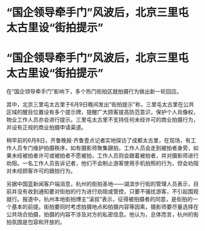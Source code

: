 # “国企领导牵手门”风波后，北京三里屯太古里设“街拍提示”

# “国企领导牵手门”风波后，北京三里屯太古里设“街拍提示”

在“国企领导牵手门”影响下，多个热门街拍区就拍摄行为做出新一轮回应。

其中，北京三里屯太古里于6月9日晚间发出“街拍提示”称，三里屯太古里在公共区域的醒目位置设有多个提示牌，提醒广大顾客提高防范意识，保护个人肖像权，物业工作人员亦会进行提示。三里屯太古里不支持任何未经许可的商业拍摄行为，并设有正规的商业拍摄申请渠道。

稍早前的6月8日，齐鲁晚报·齐鲁壹点记者实地探访了成都太古里，在现场，有工作人员专门维护拍摄秩序，如有摄影师聚集跟拍，工作人员会走到被拍者身旁，如果未经被拍者许可或被拍者不愿被拍，工作人员则会跟着被拍者，并对摄影师进行劝阻。一名工作人员告诉记者，他们不会制止游客使用手机拍照的行为，但会劝阻对未经顾客许可的跟拍行为。

另据中国蓝新闻客户端消息，杭州的街拍圣地——湖滨步行街的管理人员表示，目前并没有收到通知要对街拍的行为进行劝阻或管控，只要不骚扰游客，不引起围观就行。报道中，杭州本地街拍博主“滚叔”表示，征得被拍摄者的同意，是街拍的一个基本的前提。街拍要同时考虑拍摄地点和拍摄内容等因素，摄影师要尽量选择在公共场合拍摄，拍摄的内容不涉及对方的私密信息。他认为，总体而言，杭州的街拍氛围是包容和开放的。

